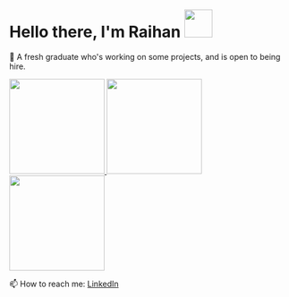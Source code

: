 # Hello there, I'm Raihan <a href="https://github.com/raihaniqbalpasya"><img src="https://media.giphy.com/media/tuCFp8rod0x3O/giphy.gif" width="50px"></a>

🌱 A fresh graduate who's working on some projects, and is open to being hire.

<a href="https://github.com/raihaniqbalpasya">
<p align="left">
<img height="170em" src="https://github-readme-stats-eight-theta.vercel.app/api?username=raihaniqbalpasya&show_icons=true&theme=radical&include_all_commits=true&count_private=true"/>
<img height="170em" src="https://github-readme-stats.vercel.app/api/top-langs/?username=raihaniqbalpasya&layout=compact&theme=radical"/>
<img height="170em" src="https://streak-stats.demolab.com/?user=raihaniqbalpasya&theme=ads-juicy-fresh"/>
</p>
</a>

 📫 How to reach me:
 [LinkedIn](https://www.linkedin.com/in/raihaniqbalpasya)
<!--
**raihaniqbalpasya/raihaniqbalpasya** is a ✨ _special_ ✨ repository because its `README.md` (this file) appears on your GitHub profile.

Here are some ideas to get you started:

- 🔭 I’m currently working on ...
- 🌱 I’m currently learning ...
- 👯 I’m looking to collaborate on ...
- 🤔 I’m looking for help with ...
- 💬 Ask me about ...
- 📫 How to reach me: ...
- 😄 Pronouns: ...
- ⚡ Fun fact: ...
-->
